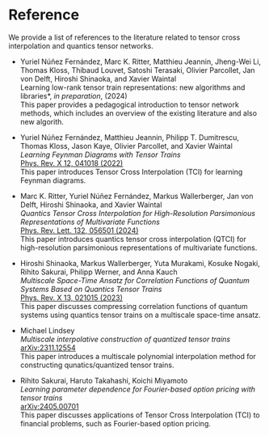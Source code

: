 # Reference

We provide a list of references to the literature related to tensor cross interpolation and quantics tensor networks.


* Yuriel Núñez Fernández, Marc K. Ritter, Matthieu Jeannin, Jheng-Wei Li, Thomas Kloss, Thibaud Louvet, Satoshi Terasaki, Olivier Parcollet, Jan von Delft, Hiroshi Shinaoka, and Xavier Waintal<br>
Learning low-rank tensor train representations: new algorithms and libraries*, *in preparation*, (2024)<br>
This paper provides a pedagogical introduction to tensor network methods, which includes an overview of the existing literature and also new algorith.

* Yuriel Núñez Fernández, Matthieu Jeannin, Philipp T. Dumitrescu, Thomas Kloss, Jason Kaye, Olivier Parcollet, and Xavier Waintal<br>
*Learning Feynman Diagrams with Tensor Trains*<br>
[Phys. Rev. X 12, 041018 (2022)](https://doi.org/10.1103/PhysRevX.12.041018)<br>
This paper introduces Tensor Cross Interpolation (TCI) for learning Feynman diagrams.

* Marc K. Ritter, Yuriel Núñez Fernández, Markus Wallerberger, Jan von Delft, Hiroshi Shinaoka, and Xavier Waintal<br>
*Quantics Tensor Cross Interpolation for High-Resolution Parsimonious Representations of Multivariate Functions*<br>
[Phys. Rev. Lett. 132, 056501 (2024)](https://journals.aps.org/prl/abstract/10.1103/PhysRevLett.132.056501)<br>
This paper introduces quantics tensor cross interpolation (QTCI) for high-resolution parsimonious representations of multivariate functions.

* Hiroshi Shinaoka, Markus Wallerberger, Yuta Murakami, Kosuke Nogaki, Rihito Sakurai, Philipp Werner, and Anna Kauch<br>
*Multiscale Space-Time Ansatz for Correlation Functions of Quantum Systems Based on Quantics Tensor Trains*<br>
[Phys. Rev. X 13, 021015 (2023)](https://journals.aps.org/prx/abstract/10.1103/PhysRevX.13.021015)<br>
This paper discusses compressing correlation functions of quantum systems using quantics tensor trains on a multiscale space-time ansatz.


* Michael Lindsey<br>
*Multiscale interpolative construction of quantized tensor trains*<br>
[arXiv:2311.12554](https://arxiv.org/abs/2311.12554)<br>
This paper introduces a multiscale polynomial interpolation method for constructing qunatics/quantized tensor trains.

* Rihito Sakurai, Haruto Takahashi, Koichi Miyamoto<br>
*Learning parameter dependence for Fourier-based option pricing with tensor trains*<br>
[arXiv:2405.00701](https://arxiv.org/abs/2405.00701)<br>
This paper discusses applications of Tensor Cross Interpolation (TCI) to financial problems, such as Fourier-based option pricing.